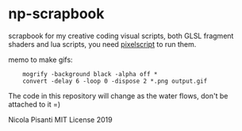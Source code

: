 np-scrapbook
=====================================
scrapbook for my creative coding visual scripts, both GLSL fragment shaders and lua scripts, you need [pixelscript](https://github.com/npisanti/np-pixelscript) to run them.

memo to make gifs:
```console
    mogrify -background black -alpha off *
    convert -delay 6 -loop 0 -dispose 2 *.png output.gif
```

The code in this repository will change as the water flows, don't be attached to it =) 

Nicola Pisanti MIT License 2019   

